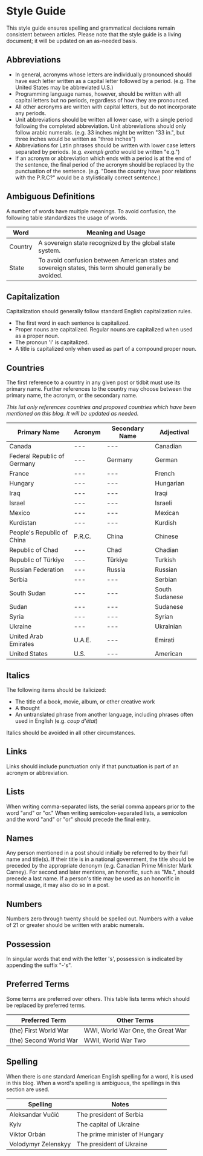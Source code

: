 # Style Guide
This style guide ensures spelling and grammatical decisions remain consistent between articles. Please note that the style guide is a living document; it will be updated on an as-needed basis.

## Abbreviations
- In general, acronyms whose letters are individually pronounced should have each letter written as a capital letter followed by a period. (e.g. The United States may be abbreviated U.S.)
- Programming language names, however, should be written with all capital letters but no periods, regardless of how they are pronounced.
- All other acronyms are written with capital letters, but do not incorporate any periods.
- Unit abbreviations should be written all lower case, with a single period following the completed abbreviation. Unit abbreviations should only follow arabic numerals. (e.g. 33 inches might be written "33 in.", but three inches would be written as "three inches")
- Abbreviations for Latin phrases should be written with lower case letters separated by periods. (e.g. *exempli gratia* would be written "e.g.")
- If an acronym or abbreviation which ends with a period is at the end of the sentence, the final period of the acronym should be replaced by the punctuation of the sentence. (e.g. "Does the country have poor relations with the P.R.C?" would be a stylistically correct sentence.)

## Ambiguous Definitions
A number of words have multiple meanings. To avoid confusion, the following table standardizes the usage of words.

| Word | Meaning and Usage |
| --- | --- |
| Country | A sovereign state recognized by the global state system. |
| State | To avoid confusion between American states and sovereign states, this term should generally be avoided. |

## Capitalization
Capitalization should generally follow standard English capitalization rules.

- The first word in each sentence is capitalized.
- Proper nouns are capitalized. Regular nouns are capitalized when used as a proper noun.
- The pronoun 'I' is capitalized.
- A title is capitalized only when used as part of a compound proper noun.

## Countries
The first reference to a country in any given post or tidbit must use its primary name. Further references to the country may choose between the primary name, the acronym, or the secondary name.

*This list only references countries and proposed countries which have been mentioned on this blog. It will be updated as needed.*

| Primary Name | Acronym | Secondary Name | Adjectival |
| --- | --- | --- | --- |
| Canada | --- | --- | Canadian |
| Federal Republic of Germany | --- | Germany | German |
| France | --- | --- | French |
| Hungary | --- | --- | Hungarian |
| Iraq | --- | --- | Iraqi |
| Israel | --- | --- | Israeli |
| Mexico | --- | --- | Mexican |
| Kurdistan | --- | --- | Kurdish |
| People's Republic of China | P.R.C. | China | Chinese |
| Republic of Chad | --- | Chad | Chadian |
| Republic of Türkiye | --- | Türkiye | Turkish |
| Russian Federation | --- | Russia | Russian |
| Serbia | --- | --- | Serbian |
| South Sudan | --- | --- | South Sudanese |
| Sudan | --- | --- | Sudanese |
| Syria | --- | --- | Syrian |
| Ukraine | --- | --- | Ukrainian |
| United Arab Emirates | U.A.E. | --- | Emirati |
| United States | U.S. | --- | American |

## Italics
The following items should be italicized:

- The title of a book, movie, album, or other creative work 
- A thought
- An untranslated phrase from another language, including phrases often used in English (e.g. *coup d'état*)

Italics should be avoided in all other circumstances.

## Links
Links should include punctuation only if that punctuation is part of an acronym or abbreviation.

## Lists
When writing comma-separated lists, the serial comma appears prior to the word "and" or "or." When writing semicolon-separated lists, a semicolon and the word "and" or "or" should precede the final entry.

## Names
Any person mentioned in a post should initially be referred to by their full name and title(s). If their title is in a national government, the title should be preceded by the appropriate denonym (e.g. Canadian Prime Minister Mark Carney).
For second and later mentions, an honorific, such as "Ms.", should precede a last name. If a person's title may be used as an honorific in normal usage, it may also do so in a post.

## Numbers
Numbers zero through twenty should be spelled out. Numbers with a value of 21 or greater should be written with arabic numerals.

## Possession
In singular words that end with the letter 's', possession is indicated by appending the suffix "-'s".

## Preferred Terms
Some terms are preferred over others. This table lists terms which should be replaced by preferred terms.

| Preferred Term | Other Terms |
| --- | --- |
| (the) First World War | WWI, World War One, the Great War |
| (the) Second World War | WWII, World War Two |

## Spelling
When there is one standard American English spelling for a word, it is used in this blog. When a word's spelling is ambiguous, the spellings in this section are used.

| Spelling | Notes | 
| --- | ---|
| Aleksandar Vučić | The president of Serbia |
| Kyiv | The capital of Ukraine |
| Viktor Orbán | The prime minister of Hungary |
| Volodymyr Zelenskyy | The president of Ukraine |
